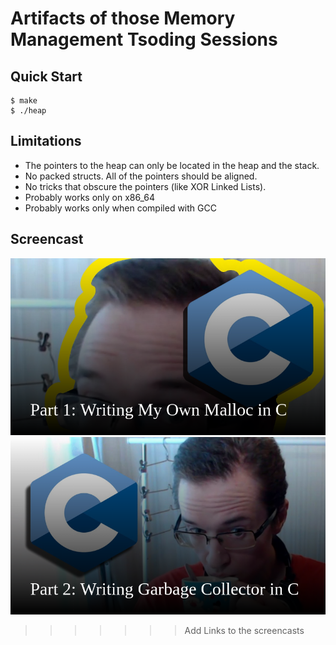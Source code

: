 # Artifacts of those Memory Management Tsoding Sessions

## Quick Start

```console
$ make
$ ./heap
```

## Limitations

- The pointers to the heap can only be located in the heap and the stack.
- No packed structs. All of the pointers should be aligned.
- No tricks that obscure the pointers (like XOR Linked Lists).
- Probably works only on x86_64
- Probably works only when compiled with GCC

## Screencast

[![thumbnail](./thumbnails/part-1.png)](https://www.youtube.com/watch?v=sZ8GJ1TiMdk) [![thumbnail](./thumbnails/part-2.png)](https://www.youtube.com/watch?v=2JgEKEd3tw8)
>>>>>>> Add Links to the screencasts

